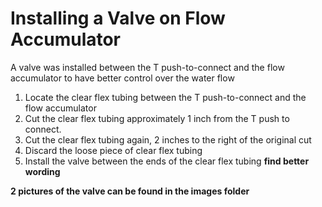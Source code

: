 # Installing a Valve on Flow Accumulator

A valve was installed between the T push-to-connect and the flow accumulator to have better control over the water flow

1. Locate the clear flex tubing between the T push-to-connect and the flow accumulator
2. Cut the clear flex tubing approximately 1 inch from the T push to connect.
3. Cut the clear flex tubing again, 2 inches to the right of the original cut
4. Discard the loose piece of clear flex tubing
5. Install the valve between the ends of the clear flex tubing **find better wording**

**2 pictures of the valve can be found in the images folder**
